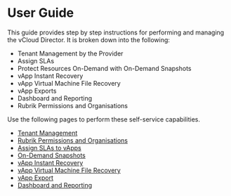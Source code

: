 # User Guide

This guide provides step by step instructions for performing and managing the vCloud Director. It is broken down into the following:
* Tenant Management by the Provider
* Assign SLAs
* Protect Resources On-Demand with On-Demand Snapshots
* vApp Instant Recovery
* vApp Virtual Machine File Recovery
* vApp Exports
* Dashboard and Reporting
* Rubrik Permissions and Organisations

Use the following pages to perform these self-service capabilities.

* [Tenant Management](https://github.com/rubrikinc/rubrik-extension-for-vcd/blob/master/docs/user-guide/tenant-management/tenant-management.md)
* [Rubrik Permissions and Organisations](https://github.com/rubrikinc/rubrik-extension-for-vcd/blob/master/docs/user-guide/rubrik-permissions/rubrik-permissions.md)
* [Assign SLAs to vApps](https://github.com/rubrikinc/rubrik-extension-for-vcd/blob/master/docs/user-guide/assign-sla/assign-sla.md)
* [On-Demand Snapshots](https://github.com/rubrikinc/rubrik-extension-for-vcd/blob/master/docs/user-guide/on-demand-snapshots/on-demand-snapshots.md)
* [vApp Instant Recovery](https://github.com/rubrikinc/rubrik-extension-for-vcd/blob/master/docs/user-guide/vapp-recovery/vapp-recovery.md)
* [vApp Virtual Machine File Recovery](https://github.com/rubrikinc/rubrik-extension-for-vcd/blob/master/docs/user-guide/vapp-file-recovery/vapp-file-recovery.md)
* [vApp Export](https://github.com/rubrikinc/rubrik-extension-for-vcd/blob/master/docs/user-guide/vapp-export/vapp-export.md)
* [Dashboard and Reporting](https://github.com/rubrikinc/rubrik-extension-for-vcd/blob/master/docs/user-guide/dashboard-reporting/dashboard-reporting.md)